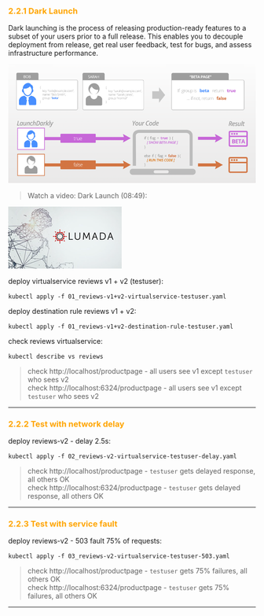 ### <font color="orange"> 2.2.1 Dark Launch </font>
Dark launching is the process of releasing production-ready features to a subset of your users prior to a full release. This enables you to decouple deployment from release, get real user feedback, test for bugs, and assess infrastructure performance.  

![Dark Launch](./img/dark_launch.png)  

> Watch a video: Dark Launch (08:49):  

[![Dark Launch](./img/lumada.png)](https://youtu.be/bQUtunBWNWA "dark launch")

deploy virtualservice reviews v1 + v2 (testuser):
```
kubectl apply -f 01_reviews-v1+v2-virtualservice-testuser.yaml
```
deploy destination rule reviews v1 + v2:
```
kubectl apply -f 01_reviews-v1+v2-destination-rule-testuser.yaml
```
check reviews virtualservice:
```
kubectl describe vs reviews
```

> check http://localhost/productpage - all users see v1 except `testuser` who sees v2  
> check http://localhost:6324/productpage - all users see v1 except `testuser` who sees v2
---

### <font color="orange"> 2.2.2 Test with network delay </font>
deploy reviews-v2 - delay 2.5s:
```
kubectl apply -f 02_reviews-v2-virtualservice-testuser-delay.yaml
```
> check http://localhost/productpage - `testuser` gets delayed response, all others OK  
> check http://localhost:6324/productpage - `testuser` gets delayed response, all others OK
---

### <font color="orange"> 2.2.3 Test with service fault </font>
deploy reviews-v2 - 503 fault 75% of requests:
```
kubectl apply -f 03_reviews-v2-virtualservice-testuser-503.yaml
```
> check http://localhost/productpage -  `testuser` gets 75% failures, all others OK  
> check http://localhost:6324/productpage -  `testuser` gets 75% failures, all others OK  
---